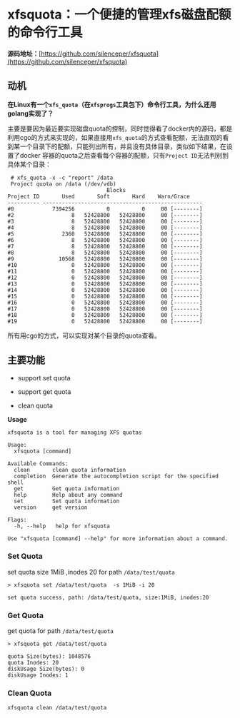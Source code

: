 # xfsquota：一个便捷的管理xfs磁盘配额的命令行工具

**源码地址：**[https://github.com/silenceper/xfsquota](https://github.com/silenceper/xfsquota)

## 动机

**在Linux有一个`xfs_quota`（在`xfsprogs`工具包下）命令行工具，为什么还用golang实现了？**

主要是要因为最近要实现磁盘quota的控制，同时觉得看了docker内的源码，都是利用cgo的方式来实现的，如果直接用`xfs_quota`的方式查看配额，无法直观的看到某一个目录下的配额，只能列出所有，并且没有具体目录，类似如下结果，在设置了docker 容器的quota之后查看每个容器的配额，只有`Project ID`无法判别到具体某个目录：

```shell
 # xfs_quota -x -c "report" /data
 Project quota on /data (/dev/vdb)
                               Blocks
Project ID       Used       Soft       Hard    Warn/Grace
---------- --------------------------------------------------
#0            7394256          0          0     00 [--------]
#2                  8   52428800   52428800     00 [--------]
#3                  8   52428800   52428800     00 [--------]
#4                  8   52428800   52428800     00 [--------]
#5               2360   52428800   52428800     00 [--------]
#6                  8   52428800   52428800     00 [--------]
#7                  8   52428800   52428800     00 [--------]
#8                  8   52428800   52428800     00 [--------]
#9              10568   52428800   52428800     00 [--------]
#10                 0   52428800   52428800     00 [--------]
#11                 0   52428800   52428800     00 [--------]
#12                 0   52428800   52428800     00 [--------]
#13                 0   52428800   52428800     00 [--------]
#14                 0   52428800   52428800     00 [--------]
#15                 0   52428800   52428800     00 [--------]
#16                 0   52428800   52428800     00 [--------]
#17                 0   52428800   52428800     00 [--------]
#18                 0   52428800   52428800     00 [--------]
#19                 0   52428800   52428800     00 [--------]
```

所有用cgo的方式，可以实现对某个目录的quota查看。

## 主要功能

- support set quota

- support get quota

- clean quota 

**Usage**

```shell
xfsquota is a tool for managing XFS quotas

Usage:
  xfsquota [command]

Available Commands:
  clean       clean quota information
  completion  Generate the autocompletion script for the specified shell
  get         Get quota information
  help        Help about any command
  set         Set quota information
  version     get version

Flags:
  -h, --help   help for xfsquota

Use "xfsquota [command] --help" for more information about a command.
```

### Set Quota

set quota size 1MiB ,inodes 20 for path `/data/test/quota`
```shell
> xfsquota set /data/test/quota  -s 1MiB -i 20

set quota success, path: /data/test/quota, size:1MiB, inodes:20
```

### Get Quota

get quota for path `/data/test/quota`
```shell
> xfsquota get /data/test/quota

quota Size(bytes): 1048576
quota Inodes: 20
diskUsage Size(bytes): 0
diskUsage Inodes: 1
```

### Clean Quota

```
xfsquota clean /data/test/quota
```


